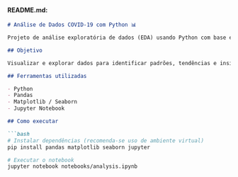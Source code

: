 
#### README.md:
```markdown
# Análise de Dados COVID-19 com Python 📊

Projeto de análise exploratória de dados (EDA) usando Python com base em dados públicos de COVID-19.

## Objetivo

Visualizar e explorar dados para identificar padrões, tendências e insights relevantes sobre a pandemia.

## Ferramentas utilizadas

- Python
- Pandas
- Matplotlib / Seaborn
- Jupyter Notebook

## Como executar

```bash
# Instalar dependências (recomenda-se uso de ambiente virtual)
pip install pandas matplotlib seaborn jupyter

# Executar o notebook
jupyter notebook notebooks/analysis.ipynb

